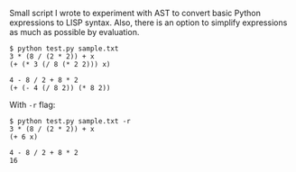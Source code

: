Small script I wrote to experiment with AST to convert basic Python expressions
to LISP syntax. Also, there is an option to simplify expressions as much as possible by evaluation.

    $ python test.py sample.txt
    3 * (8 / (2 * 2)) + x
    (+ (* 3 (/ 8 (* 2 2))) x)

    4 - 8 / 2 + 8 * 2
    (+ (- 4 (/ 8 2)) (* 8 2))
    
With `-r` flag:
    
    $ python test.py sample.txt -r
    3 * (8 / (2 * 2)) + x
    (+ 6 x)

    4 - 8 / 2 + 8 * 2
    16